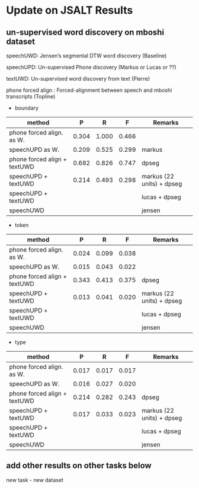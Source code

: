 # Update on JSALT Results

## un-supervised word discovery on mboshi dataset 

speechUWD: Jensen’s segmental DTW word discovery (Baseline)

speechUPD: Un-supervised Phone discovery (Markus or Lucas or ??)

textUWD: Un-supervised word discovery from text (Pierre)

phone forced align : Forced-alignment between speech and mboshi transcripts (Topline)


* boundary

| method  |  P |  R |  F | Remarks |
|---|---|---|---|---|
|  phone forced align. as W.   |  0.304 |  1.000 | 0.466  | |
|  speechUPD as W.  	         |  0.209 | 0.525  | 0.299  | markus |
| phone forced align + textUWD |  0.682 |  0.826 | 0.747  | dpseg  |
|  speechUPD + textUWD         |  0.214 | 0.493  | 0.298  | markus (22 units) + dpseg |
|  speechUPD + textUWD         |   |   |   | lucas + dpseg |
|  speechUWD                   |   |   |   | jensen |

* token

| method  |  P |  R |  F | Remarks |
|---|---|---|---|---|
|  phone forced align. as W.   |  0.024 |  0.099  | 0.038  | |
|  speechUPD as W.  	         |  0.015 | 0.043   | 0.022  | |
| phone forced align + textUWD |  0.343 | 0.413  | 0.375  | dpseg |
|  speechUPD + textUWD         | 0.013  | 0.041  | 0.020  | markus (22 units) + dpseg |
|  speechUPD + textUWD         |   |   |   | lucas + dpseg |
|  speechUWD                   |   |   |   | jensen |

* type

| method  |  P |  R |  F | Remarks |
|---|---|---|---|---|
|  phone forced align. as W.   |  0.017 |  0.017 | 0.017  | |
|  speechUPD as W.  	         |  0.016 | 0.027  | 0.020  | |
| phone forced align + textUWD | 0.214  | 0.282  | 0.243  | dpseg |
|  speechUPD + textUWD         | 0.017  | 0.033  | 0.023  | markus (22 units) + dpseg |
|  speechUPD + textUWD         |   |   |   | lucas + dpseg |
|  speechUWD                   |   |   |   | jensen |

## add other results on other tasks below

new task - new dataset
